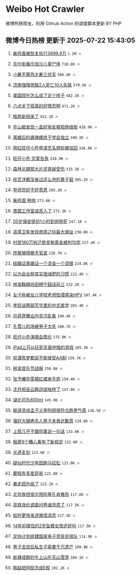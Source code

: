 # Weibo Hot Crawler 



微博热榜爬虫，利用 Github Action 的调度脚本更新 BY PHP 


## 微博今日热榜 更新于 2025-07-22 15:43:05 
1. [柴鸡蛋被恢复执行3699.9万](https://s.weibo.com/weibo?q=%23%E6%9F%B4%E9%B8%A1%E8%9B%8B%E8%A2%AB%E6%81%A2%E5%A4%8D%E6%89%A7%E8%A1%8C3699.9%E4%B8%87%23&t=31&band_rank=1&Refer=top) `1.2M 🔥` 

1. [华尔街展示加沙儿童尸体](https://s.weibo.com/weibo?q=%E5%8D%8E%E5%B0%94%E8%A1%97%E5%B1%95%E7%A4%BA%E5%8A%A0%E6%B2%99%E5%84%BF%E7%AB%A5%E5%B0%B8%E4%BD%93&t=31&band_rank=2&Refer=top) `710.8K 🔥` 

1. [小暑不算热大暑三伏天](https://s.weibo.com/weibo?q=%23%E5%B0%8F%E6%9A%91%E4%B8%8D%E7%AE%97%E7%83%AD%E5%A4%A7%E6%9A%91%E4%B8%89%E4%BC%8F%E5%A4%A9%23&t=31&band_rank=3&Refer=top) `586.4K 🔥` 

1. [济南强降雨致2人死亡10人失联](https://s.weibo.com/weibo?q=%23%E6%B5%8E%E5%8D%97%E5%BC%BA%E9%99%8D%E9%9B%A8%E8%87%B42%E4%BA%BA%E6%AD%BB%E4%BA%A110%E4%BA%BA%E5%A4%B1%E8%81%94%23&t=31&band_rank=4&Refer=top) `579.5K 🔥` 

1. [美国现在怎么成了这个样子](https://s.weibo.com/weibo?q=%E7%BE%8E%E5%9B%BD%E7%8E%B0%E5%9C%A8%E6%80%8E%E4%B9%88%E6%88%90%E4%BA%86%E8%BF%99%E4%B8%AA%E6%A0%B7%E5%AD%90&t=31&band_rank=5&Refer=top) `482.1K 🔥` 

1. [六点半下班真的好残忍啊](https://s.weibo.com/weibo?q=%E5%85%AD%E7%82%B9%E5%8D%8A%E4%B8%8B%E7%8F%AD%E7%9C%9F%E7%9A%84%E5%A5%BD%E6%AE%8B%E5%BF%8D%E5%95%8A&t=31&band_rank=6&Refer=top) `471.2K 🔥` 

1. [租房新规来了](https://s.weibo.com/weibo?q=%23%E7%A7%9F%E6%88%BF%E6%96%B0%E8%A7%84%E6%9D%A5%E4%BA%86%23&t=31&band_rank=7&Refer=top) `421.2K 🔥` 

1. [在山姆发现一盒好丽友被拒绝结账](https://s.weibo.com/weibo?q=%23%E5%9C%A8%E5%B1%B1%E5%A7%86%E5%8F%91%E7%8E%B0%E4%B8%80%E7%9B%92%E5%A5%BD%E4%B8%BD%E5%8F%8B%E8%A2%AB%E6%8B%92%E7%BB%9D%E7%BB%93%E8%B4%A6%23&t=31&band_rank=8&Refer=top) `410.9K 🔥` 

1. [离婚后的龚琳娜终于学会独立](https://s.weibo.com/weibo?q=%23%E7%A6%BB%E5%A9%9A%E5%90%8E%E7%9A%84%E9%BE%9A%E7%90%B3%E5%A8%9C%E7%BB%88%E4%BA%8E%E5%AD%A6%E4%BC%9A%E7%8B%AC%E7%AB%8B%23&t=31&band_rank=9&Refer=top) `399.2K 🔥` 

1. [网红旺仔小乔申请艺名商标被驳回](https://s.weibo.com/weibo?q=%23%E7%BD%91%E7%BA%A2%E6%97%BA%E4%BB%94%E5%B0%8F%E4%B9%94%E7%94%B3%E8%AF%B7%E8%89%BA%E5%90%8D%E5%95%86%E6%A0%87%E8%A2%AB%E9%A9%B3%E5%9B%9E%23&t=31&band_rank=10&Refer=top) `326.8K 🔥` 

1. [旺仔小乔 恋爱告急](https://s.weibo.com/weibo?q=%E6%97%BA%E4%BB%94%E5%B0%8F%E4%B9%94%20%E6%81%8B%E7%88%B1%E5%91%8A%E6%80%A5&t=31&band_rank=11&Refer=top) `320.9K 🔥` 

1. [森林北腿部大片淤青疑受伤](https://s.weibo.com/weibo?q=%23%E6%A3%AE%E6%9E%97%E5%8C%97%E8%85%BF%E9%83%A8%E5%A4%A7%E7%89%87%E6%B7%A4%E9%9D%92%E7%96%91%E5%8F%97%E4%BC%A4%23&t=31&band_rank=12&Refer=top) `315.1K 🔥` 

1. [徐艺洋都没亲过这么帅的黄子韬](https://s.weibo.com/weibo?q=%E5%BE%90%E8%89%BA%E6%B4%8B%E9%83%BD%E6%B2%A1%E4%BA%B2%E8%BF%87%E8%BF%99%E4%B9%88%E5%B8%85%E7%9A%84%E9%BB%84%E5%AD%90%E9%9F%AC&t=31&band_rank=13&Refer=top) `305.2K 🔥` 

1. [导师您好不好意思](https://s.weibo.com/weibo?q=%E5%AF%BC%E5%B8%88%E6%82%A8%E5%A5%BD%E4%B8%8D%E5%A5%BD%E6%84%8F%E6%80%9D&t=31&band_rank=14&Refer=top) `293.3K 🔥` 

1. [柴鸡蛋 种地](https://s.weibo.com/weibo?q=%E6%9F%B4%E9%B8%A1%E8%9B%8B%20%E7%A7%8D%E5%9C%B0&t=31&band_rank=15&Refer=top) `273.6K 🔥` 

1. [景甜工作室进高人了](https://s.weibo.com/weibo?q=%E6%99%AF%E7%94%9C%E5%B7%A5%E4%BD%9C%E5%AE%A4%E8%BF%9B%E9%AB%98%E4%BA%BA%E4%BA%86&t=31&band_rank=16&Refer=top) `273.3K 🔥` 

1. [50岁保安提前1小时到岗猝死](https://s.weibo.com/weibo?q=%2350%E5%B2%81%E4%BF%9D%E5%AE%89%E6%8F%90%E5%89%8D1%E5%B0%8F%E6%97%B6%E5%88%B0%E5%B2%97%E7%8C%9D%E6%AD%BB%23&t=31&band_rank=17&Refer=top) `247.1K 🔥` 

1. [遥感卫星发现商周之际最大城址](https://s.weibo.com/weibo?q=%23%E9%81%A5%E6%84%9F%E5%8D%AB%E6%98%9F%E5%8F%91%E7%8E%B0%E5%95%86%E5%91%A8%E4%B9%8B%E9%99%85%E6%9C%80%E5%A4%A7%E5%9F%8E%E5%9D%80%23&t=31&band_rank=18&Refer=top) `230.8K 🔥` 

1. [村民180万拆迁款变勒索金被判10年](https://s.weibo.com/weibo?q=%23%E6%9D%91%E6%B0%91180%E4%B8%87%E6%8B%86%E8%BF%81%E6%AC%BE%E5%8F%98%E5%8B%92%E7%B4%A2%E9%87%91%E8%A2%AB%E5%88%A410%E5%B9%B4%23&t=31&band_rank=19&Refer=top) `227.4K 🔥` 

1. [终极揭榜歌手官宣](https://s.weibo.com/weibo?q=%23%E7%BB%88%E6%9E%81%E6%8F%AD%E6%A6%9C%E6%AD%8C%E6%89%8B%E5%AE%98%E5%AE%A3%23&t=31&band_rank=20&Refer=top) `226.7K 🔥` 

1. [结婚证离婚证一个烫金一个烫银](https://s.weibo.com/weibo?q=%23%E7%BB%93%E5%A9%9A%E8%AF%81%E7%A6%BB%E5%A9%9A%E8%AF%81%E4%B8%80%E4%B8%AA%E7%83%AB%E9%87%91%E4%B8%80%E4%B8%AA%E7%83%AB%E9%93%B6%23&t=31&band_rank=21&Refer=top) `224.8K 🔥` 

1. [以为会长胖其实很减肥的习惯](https://s.weibo.com/weibo?q=%23%E4%BB%A5%E4%B8%BA%E4%BC%9A%E9%95%BF%E8%83%96%E5%85%B6%E5%AE%9E%E5%BE%88%E5%87%8F%E8%82%A5%E7%9A%84%E4%B9%A0%E6%83%AF%23&t=31&band_rank=22&Refer=top) `222.4K 🔥` 

1. [梓渝鞠婧祎田栩宁超话前三](https://s.weibo.com/weibo?q=%23%E6%A2%93%E6%B8%9D%E9%9E%A0%E5%A9%A7%E7%A5%8E%E7%94%B0%E6%A0%A9%E5%AE%81%E8%B6%85%E8%AF%9D%E5%89%8D%E4%B8%89%23&t=31&band_rank=23&Refer=top) `222.2K 🔥` 

1. [女子称被女儿学校老师性侵感染HPV](https://s.weibo.com/weibo?q=%23%E5%A5%B3%E5%AD%90%E7%A7%B0%E8%A2%AB%E5%A5%B3%E5%84%BF%E5%AD%A6%E6%A0%A1%E8%80%81%E5%B8%88%E6%80%A7%E4%BE%B5%E6%84%9F%E6%9F%93HPV%23&t=31&band_rank=24&Refer=top) `207.4K 🔥` 

1. [李现谈两部芳华里的中式美学](https://s.weibo.com/weibo?q=%23%E6%9D%8E%E7%8E%B0%E8%B0%88%E4%B8%A4%E9%83%A8%E8%8A%B3%E5%8D%8E%E9%87%8C%E7%9A%84%E4%B8%AD%E5%BC%8F%E7%BE%8E%E5%AD%A6%23&t=31&band_rank=25&Refer=top) `201.4K 🔥` 

1. [孙菲菲曝业内贪污乱象](https://s.weibo.com/weibo?q=%23%E5%AD%99%E8%8F%B2%E8%8F%B2%E6%9B%9D%E4%B8%9A%E5%86%85%E8%B4%AA%E6%B1%A1%E4%B9%B1%E8%B1%A1%23&t=31&band_rank=26&Refer=top) `194.4K 🔥` 

1. [孔雪儿机场被男子大吼](https://s.weibo.com/weibo?q=%E5%AD%94%E9%9B%AA%E5%84%BF%E6%9C%BA%E5%9C%BA%E8%A2%AB%E7%94%B7%E5%AD%90%E5%A4%A7%E5%90%BC&t=31&band_rank=27&Refer=top) `180.7K 🔥` 

1. [旺仔小乔演唱会票价](https://s.weibo.com/weibo?q=%E6%97%BA%E4%BB%94%E5%B0%8F%E4%B9%94%E6%BC%94%E5%94%B1%E4%BC%9A%E7%A5%A8%E4%BB%B7&t=31&band_rank=28&Refer=top) `175.9K 🔥` 

1. [iPad上可以玩到天昏地暗的游戏](https://s.weibo.com/weibo?q=iPad%E4%B8%8A%E5%8F%AF%E4%BB%A5%E7%8E%A9%E5%88%B0%E5%A4%A9%E6%98%8F%E5%9C%B0%E6%9A%97%E7%9A%84%E6%B8%B8%E6%88%8F&t=31&band_rank=29&Refer=top) `165.3K 🔥` 

1. [程潇陈梦都说不能接受AA制](https://s.weibo.com/weibo?q=%E7%A8%8B%E6%BD%87%E9%99%88%E6%A2%A6%E9%83%BD%E8%AF%B4%E4%B8%8D%E8%83%BD%E6%8E%A5%E5%8F%97AA%E5%88%B6&t=31&band_rank=30&Refer=top) `159.7K 🔥` 

1. [梓渝音乐节战报](https://s.weibo.com/weibo?q=%23%E6%A2%93%E6%B8%9D%E9%9F%B3%E4%B9%90%E8%8A%82%E6%88%98%E6%8A%A5%23&t=31&band_rank=31&Refer=top) `158.0K 🔥` 

1. [张予曦毕雯珺红裙单手抱](https://s.weibo.com/weibo?q=%23%E5%BC%A0%E4%BA%88%E6%9B%A6%E6%AF%95%E9%9B%AF%E7%8F%BA%E7%BA%A2%E8%A3%99%E5%8D%95%E6%89%8B%E6%8A%B1%23&t=31&band_rank=32&Refer=top) `150.4K 🔥` 

1. [沈月把岳云鹏逗成啥样了](https://s.weibo.com/weibo?q=%E6%B2%88%E6%9C%88%E6%8A%8A%E5%B2%B3%E4%BA%91%E9%B9%8F%E9%80%97%E6%88%90%E5%95%A5%E6%A0%B7%E4%BA%86&t=31&band_rank=33&Refer=top) `147.8K 🔥` 

1. [湖北可乐600ml](https://s.weibo.com/weibo?q=%E6%B9%96%E5%8C%97%E5%8F%AF%E4%B9%90600ml&t=31&band_rank=34&Refer=top) `145.9K 🔥` 

1. [姚译添说孟子义李昀锐很符合跑男气质](https://s.weibo.com/weibo?q=%E5%A7%9A%E8%AF%91%E6%B7%BB%E8%AF%B4%E5%AD%9F%E5%AD%90%E4%B9%89%E6%9D%8E%E6%98%80%E9%94%90%E5%BE%88%E7%AC%A6%E5%90%88%E8%B7%91%E7%94%B7%E6%B0%94%E8%B4%A8&t=31&band_rank=35&Refer=top) `136.5K 🔥` 

1. [强奸大嫂再杀人男子未表达歉意](https://s.weibo.com/weibo?q=%23%E5%BC%BA%E5%A5%B8%E5%A4%A7%E5%AB%82%E5%86%8D%E6%9D%80%E4%BA%BA%E7%94%B7%E5%AD%90%E6%9C%AA%E8%A1%A8%E8%BE%BE%E6%AD%89%E6%84%8F%23&t=31&band_rank=36&Refer=top) `134.6K 🔥` 

1. [上班几乎不跟同事说一句话](https://s.weibo.com/weibo?q=%E4%B8%8A%E7%8F%AD%E5%87%A0%E4%B9%8E%E4%B8%8D%E8%B7%9F%E5%90%8C%E4%BA%8B%E8%AF%B4%E4%B8%80%E5%8F%A5%E8%AF%9D&t=31&band_rank=37&Refer=top) `133.6K 🔥` 

1. [租房9个糟心事有了新规定](https://s.weibo.com/weibo?q=%23%E7%A7%9F%E6%88%BF9%E4%B8%AA%E7%B3%9F%E5%BF%83%E4%BA%8B%E6%9C%89%E4%BA%86%E6%96%B0%E8%A7%84%E5%AE%9A%23&t=31&band_rank=38&Refer=top) `132.0K 🔥` 

1. [光遇复刻](https://s.weibo.com/weibo?q=%E5%85%89%E9%81%87%E5%A4%8D%E5%88%BB&t=31&band_rank=39&Refer=top) `123.8K 🔥` 

1. [疑似时代少年团跑马拉松](https://s.weibo.com/weibo?q=%E7%96%91%E4%BC%BC%E6%97%B6%E4%BB%A3%E5%B0%91%E5%B9%B4%E5%9B%A2%E8%B7%91%E9%A9%AC%E6%8B%89%E6%9D%BE&t=31&band_rank=40&Refer=top) `123.0K 🔥` 

1. [鹿晗有多爱逛街](https://s.weibo.com/weibo?q=%23%E9%B9%BF%E6%99%97%E6%9C%89%E5%A4%9A%E7%88%B1%E9%80%9B%E8%A1%97%23&t=31&band_rank=41&Refer=top) `122.6K 🔥` 

1. [暴走团升级了](https://s.weibo.com/weibo?q=%E6%9A%B4%E8%B5%B0%E5%9B%A2%E5%8D%87%E7%BA%A7%E4%BA%86&t=31&band_rank=42&Refer=top) `122.2K 🔥` 

1. [北京疾控提示预防基孔肯雅热](https://s.weibo.com/weibo?q=%23%E5%8C%97%E4%BA%AC%E7%96%BE%E6%8E%A7%E6%8F%90%E7%A4%BA%E9%A2%84%E9%98%B2%E5%9F%BA%E5%AD%94%E8%82%AF%E9%9B%85%E7%83%AD%23&t=31&band_rank=43&Refer=top) `117.6K 🔥` 

1. [高铁涨价调查问卷谁同意了](https://s.weibo.com/weibo?q=%23%E9%AB%98%E9%93%81%E6%B6%A8%E4%BB%B7%E8%B0%83%E6%9F%A5%E9%97%AE%E5%8D%B7%E8%B0%81%E5%90%8C%E6%84%8F%E4%BA%86%23&t=31&band_rank=44&Refer=top) `117.5K 🔥` 

1. [如何更快发送微信消息](https://s.weibo.com/weibo?q=%E5%A6%82%E4%BD%95%E6%9B%B4%E5%BF%AB%E5%8F%91%E9%80%81%E5%BE%AE%E4%BF%A1%E6%B6%88%E6%81%AF&t=31&band_rank=45&Refer=top) `117.5K 🔥` 

1. [14年前接住的2岁坠楼女孩还好吗](https://s.weibo.com/weibo?q=%2314%E5%B9%B4%E5%89%8D%E6%8E%A5%E4%BD%8F%E7%9A%842%E5%B2%81%E5%9D%A0%E6%A5%BC%E5%A5%B3%E5%AD%A9%E8%BF%98%E5%A5%BD%E5%90%97%23&t=31&band_rank=46&Refer=top) `117.5K 🔥` 

1. [足协计划组建国家电子竞技足球队](https://s.weibo.com/weibo?q=%23%E8%B6%B3%E5%8D%8F%E8%AE%A1%E5%88%92%E7%BB%84%E5%BB%BA%E5%9B%BD%E5%AE%B6%E7%94%B5%E5%AD%90%E7%AB%9E%E6%8A%80%E8%B6%B3%E7%90%83%E9%98%9F%23&t=31&band_rank=47&Refer=top) `114.9K 🔥` 

1. [男子去世后私生子索要千万遗产](https://s.weibo.com/weibo?q=%23%E7%94%B7%E5%AD%90%E5%8E%BB%E4%B8%96%E5%90%8E%E7%A7%81%E7%94%9F%E5%AD%90%E7%B4%A2%E8%A6%81%E5%8D%83%E4%B8%87%E9%81%97%E4%BA%A7%23&t=31&band_rank=48&Refer=top) `109.9K 🔥` 

1. [新疆成群的牛上山吃天山雪莲](https://s.weibo.com/weibo?q=%23%E6%96%B0%E7%96%86%E6%88%90%E7%BE%A4%E7%9A%84%E7%89%9B%E4%B8%8A%E5%B1%B1%E5%90%83%E5%A4%A9%E5%B1%B1%E9%9B%AA%E8%8E%B2%23&t=31&band_rank=49&Refer=top) `104.1K 🔥` 

1. [陶喆把阿胶念成E胶](https://s.weibo.com/weibo?q=%E9%99%B6%E5%96%86%E6%8A%8A%E9%98%BF%E8%83%B6%E5%BF%B5%E6%88%90E%E8%83%B6&t=31&band_rank=50&Refer=top) `102.2K 🔥` 

